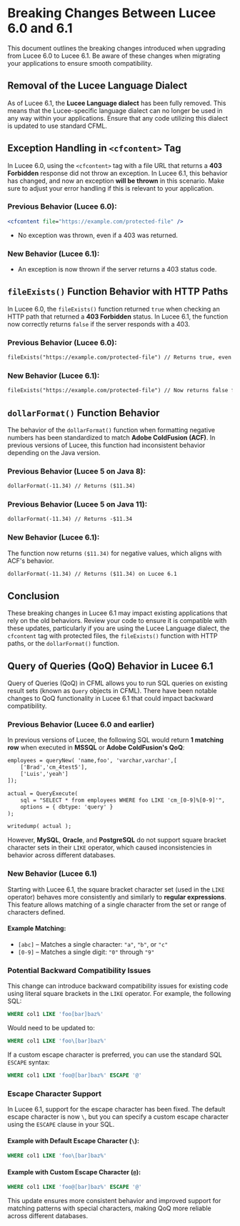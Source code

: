 
<!--
{
  "title": "Breaking Changes Between Lucee 6.0 and 6.1",
  "id": "breaking-changes-6-0-to-6-1",
  "categories": ["breaking changes", "migration"],
  "description": "A guide to breaking changes introduced in Lucee between version 6.0 and 6.1",
  "keywords": ["breaking changes", "Lucee 6.0", "Lucee 6.1", "migration", "upgrade"]
}
-->

# Breaking Changes Between Lucee 6.0 and 6.1

This document outlines the breaking changes introduced when upgrading from Lucee 6.0 to Lucee 6.1. Be aware of these changes when migrating your applications to ensure smooth compatibility.

## Removal of the Lucee Language Dialect

As of Lucee 6.1, the **Lucee Language dialect** has been fully removed. This means that the Lucee-specific language dialect can no longer be used in any way within your applications. Ensure that any code utilizing this dialect is updated to use standard CFML.

## Exception Handling in `<cfcontent>` Tag

In Lucee 6.0, using the `<cfcontent>` tag with a file URL that returns a **403 Forbidden** response did not throw an exception. In Lucee 6.1, this behavior has changed, and now an exception **will be thrown** in this scenario. Make sure to adjust your error handling if this is relevant to your application.

### Previous Behavior (Lucee 6.0):

```cfml
<cfcontent file="https://example.com/protected-file" />
```

- No exception was thrown, even if a 403 was returned.

### New Behavior (Lucee 6.1):

- An exception is now thrown if the server returns a 403 status code.

## `fileExists()` Function Behavior with HTTP Paths

In Lucee 6.0, the `fileExists()` function returned `true` when checking an HTTP path that returned a **403 Forbidden** status. In Lucee 6.1, the function now correctly returns `false` if the server responds with a 403.

### Previous Behavior (Lucee 6.0):

```cfml
fileExists("https://example.com/protected-file") // Returns true, even with a 403 response
```

### New Behavior (Lucee 6.1):

```cfml
fileExists("https://example.com/protected-file") // Now returns false for a 403 response
```

## `dollarFormat()` Function Behavior

The behavior of the `dollarFormat()` function when formatting negative numbers has been standardized to match **Adobe ColdFusion (ACF)**. In previous versions of Lucee, this function had inconsistent behavior depending on the Java version.

### Previous Behavior (Lucee 5 on Java 8):

```cfml
dollarFormat(-11.34) // Returns ($11.34)
```

### Previous Behavior (Lucee 5 on Java 11):

```cfml
dollarFormat(-11.34) // Returns -$11.34
```

### New Behavior (Lucee 6.1):

The function now returns `($11.34)` for negative values, which aligns with ACF's behavior.

```cfml
dollarFormat(-11.34) // Returns ($11.34) on Lucee 6.1
```

## Conclusion

These breaking changes in Lucee 6.1 may impact existing applications that rely on the old behaviors. Review your code to ensure it is compatible with these updates, particularly if you are using the Lucee Language dialect, the `cfcontent` tag with protected files, the `fileExists()` function with HTTP paths, or the `dollarFormat()` function.

## Query of Queries (QoQ) Behavior in Lucee 6.1

Query of Queries (QoQ) in CFML allows you to run SQL queries on existing result sets (known as `Query` objects in CFML). There have been notable changes to QoQ functionality in Lucee 6.1 that could impact backward compatibility.

### Previous Behavior (Lucee 6.0 and earlier)

In previous versions of Lucee, the following SQL would return **1 matching row** when executed in **MSSQL** or **Adobe ColdFusion's QoQ**:

```cfml
employees = queryNew( 'name,foo', 'varchar,varchar',[
    ['Brad','cm_4test5'],
    ['Luis','yeah']
]);

actual = QueryExecute(
    sql = "SELECT * from employees WHERE foo LIKE 'cm_[0-9]%[0-9]'",
    options = { dbtype: 'query' }
);

writedump( actual );

```

However, **MySQL**, **Oracle**, and **PostgreSQL** do not support square bracket character sets in their `LIKE` operator, which caused inconsistencies in behavior across different databases.

### New Behavior (Lucee 6.1)

Starting with Lucee 6.1, the square bracket character set (used in the `LIKE` operator) behaves more consistently and similarly to **regular expressions**. This feature allows matching of a single character from the set or range of characters defined.

#### Example Matching:

- `[abc]` – Matches a single character: `"a"`, `"b"`, or `"c"`
- `[0-9]` – Matches a single digit: `"0"` through `"9"`

### Potential Backward Compatibility Issues

This change can introduce backward compatibility issues for existing code using literal square brackets in the `LIKE` operator. For example, the following SQL:

```sql
WHERE col1 LIKE 'foo[bar]baz%'
```

Would need to be updated to:

```sql
WHERE col1 LIKE 'foo\[bar]baz%'
```

If a custom escape character is preferred, you can use the standard SQL `ESCAPE` syntax:

```sql
WHERE col1 LIKE 'foo@[bar]baz%' ESCAPE '@'
```

### Escape Character Support

In Lucee 6.1, support for the escape character has been fixed. The default escape character is now `\`, but you can specify a custom escape character using the `ESCAPE` clause in your SQL.

#### Example with Default Escape Character (`\`):

```sql
WHERE col1 LIKE 'foo\[bar]baz%'
```

#### Example with Custom Escape Character (`@`):

```sql
WHERE col1 LIKE 'foo@[bar]baz%' ESCAPE '@'
```

This update ensures more consistent behavior and improved support for matching patterns with special characters, making QoQ more reliable across different databases.
